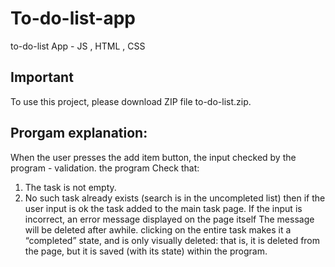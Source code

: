 # To-do-list-app
to-do-list App - JS , HTML , CSS

## Important
To use this project, please download ZIP file to-do-list.zip.

## Prorgam explanation:
When the user presses the add item button, the input checked by the program - validation.
the program Check that:
1. The task is not empty.
2. No such task already exists (search is in the uncompleted list)
then if the user input is ok the task added to the main task page.
If the input is incorrect, an error message displayed on the page itself
The message will be deleted after awhile.
clicking on the entire task makes it a “completed” state, and is only visually deleted:
that is, it is deleted from the page, but it is saved (with its state) within the program.
